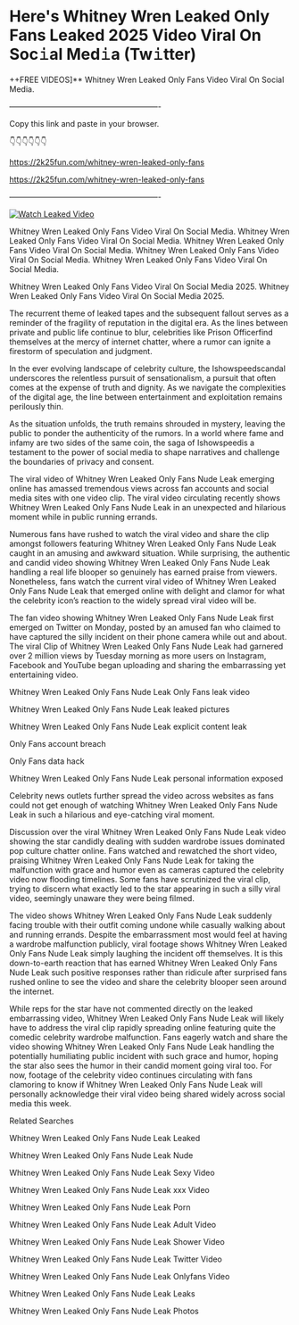 # Here's Whitney Wren Leaked Only Fans Leaked 2025 Video Viral On Soc𝚒al Med𝚒a (Tw𝚒tter)

++FREE VIDEOS]** Whitney Wren Leaked Only Fans Video Viral On Social Media.

———————————————————-

Copy this link and paste in your browser.

👇👇👇👇👇👇

https://2k25fun.com/whitney-wren-leaked-only-fans

https://2k25fun.com/whitney-wren-leaked-only-fans

———————————————————-

[![Watch Leaked Video](https://miro.medium.com/v2/resize:fit:828/format:webp/1*cilzJN44JGOrTw9NJCrNHA.gif "Watch Leaked Video")](https://2k25fun.com/whitney-wren-leaked-only-fans)

Whitney Wren Leaked Only Fans Video Viral On Social Media. Whitney Wren Leaked Only Fans Video Viral On Social Media. Whitney Wren Leaked Only Fans Video Viral On Social Media. Whitney Wren Leaked Only Fans Video Viral On Social Media. Whitney Wren Leaked Only Fans Video Viral On Social Media.

Whitney Wren Leaked Only Fans Video Viral On Social Media 2025. Whitney Wren Leaked Only Fans Video Viral On Social Media 2025.

The recurrent theme of leaked tapes and the subsequent fallout serves as a reminder of the fragility of reputation in the digital era. As the lines between private and public life continue to blur, celebrities like Prison Officerfind themselves at the mercy of internet chatter, where a rumor can ignite a firestorm of speculation and judgment.

In the ever evolving landscape of celebrity culture, the Ishowspeedscandal underscores the relentless pursuit of sensationalism, a pursuit that often comes at the expense of truth and dignity. As we navigate the complexities of the digital age, the line between entertainment and exploitation remains perilously thin.

As the situation unfolds, the truth remains shrouded in mystery, leaving the public to ponder the authenticity of the rumors. In a world where fame and infamy are two sides of the same coin, the saga of Ishowspeedis a testament to the power of social media to shape narratives and challenge the boundaries of privacy and consent.

The viral video of Whitney Wren Leaked Only Fans Nude Leak emerging online has amassed tremendous views across fan accounts and social media sites with one video clip. The viral video circulating recently shows Whitney Wren Leaked Only Fans Nude Leak in an unexpected and hilarious moment while in public running errands.

Numerous fans have rushed to watch the viral video and share the clip amongst followers featuring Whitney Wren Leaked Only Fans Nude Leak caught in an amusing and awkward situation. While surprising, the authentic and candid video showing Whitney Wren Leaked Only Fans Nude Leak handling a real life blooper so genuinely has earned praise from viewers. Nonetheless, fans watch the current viral video of Whitney Wren Leaked Only Fans Nude Leak that emerged online with delight and clamor for what the celebrity icon’s reaction to the widely spread viral video will be.

The fan video showing Whitney Wren Leaked Only Fans Nude Leak first emerged on Twitter on Monday, posted by an amused fan who claimed to have captured the silly incident on their phone camera while out and about. The viral Clip of Whitney Wren Leaked Only Fans Nude Leak had garnered over 2 million views by Tuesday morning as more users on Instagram, Facebook and YouTube began uploading and sharing the embarrassing yet entertaining video.

Whitney Wren Leaked Only Fans Nude Leak Only Fans leak video

Whitney Wren Leaked Only Fans Nude Leak leaked pictures

Whitney Wren Leaked Only Fans Nude Leak explicit content leak

Only Fans account breach

Only Fans data hack

Whitney Wren Leaked Only Fans Nude Leak personal information exposed

Celebrity news outlets further spread the video across websites as fans could not get enough of watching Whitney Wren Leaked Only Fans Nude Leak in such a hilarious and eye-catching viral moment.

Discussion over the viral Whitney Wren Leaked Only Fans Nude Leak video showing the star candidly dealing with sudden wardrobe issues dominated pop culture chatter online. Fans watched and rewatched the short video, praising Whitney Wren Leaked Only Fans Nude Leak for taking the malfunction with grace and humor even as cameras captured the celebrity video now flooding timelines. Some fans have scrutinized the viral clip, trying to discern what exactly led to the star appearing in such a silly viral video, seemingly unaware they were being filmed.

The video shows Whitney Wren Leaked Only Fans Nude Leak suddenly facing trouble with their outfit coming undone while casually walking about and running errands. Despite the embarrassment most would feel at having a wardrobe malfunction publicly, viral footage shows Whitney Wren Leaked Only Fans Nude Leak simply laughing the incident off themselves. It is this down-to-earth reaction that has earned Whitney Wren Leaked Only Fans Nude Leak such positive responses rather than ridicule after surprised fans rushed online to see the video and share the celebrity blooper seen around the internet.

While reps for the star have not commented directly on the leaked embarrassing video, Whitney Wren Leaked Only Fans Nude Leak will likely have to address the viral clip rapidly spreading online featuring quite the comedic celebrity wardrobe malfunction. Fans eagerly watch and share the video showing Whitney Wren Leaked Only Fans Nude Leak handling the potentially humiliating public incident with such grace and humor, hoping the star also sees the humor in their candid moment going viral too. For now, footage of the celebrity video continues circulating with fans clamoring to know if Whitney Wren Leaked Only Fans Nude Leak will personally acknowledge their viral video being shared widely across social media this week.

Related Searches

Whitney Wren Leaked Only Fans Nude Leak Leaked

Whitney Wren Leaked Only Fans Nude Leak Nude

Whitney Wren Leaked Only Fans Nude Leak Sexy Video

Whitney Wren Leaked Only Fans Nude Leak xxx Video

Whitney Wren Leaked Only Fans Nude Leak Porn

Whitney Wren Leaked Only Fans Nude Leak Adult Video

Whitney Wren Leaked Only Fans Nude Leak Shower Video

Whitney Wren Leaked Only Fans Nude Leak Twitter Video

Whitney Wren Leaked Only Fans Nude Leak Onlyfans Video

Whitney Wren Leaked Only Fans Nude Leak Leaks

Whitney Wren Leaked Only Fans Nude Leak Photos